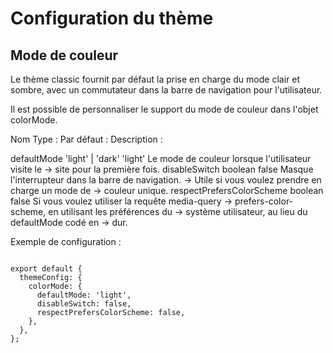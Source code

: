 # Configuration du thème

## Mode de couleur

Le thème classic fournit par défaut la prise en charge du mode clair et sombre, avec un commutateur dans la barre de navigation pour l'utilisateur.

Il est possible de personnaliser le support du mode de couleur dans l'objet colorMode.


Nom	Type :                      Par défaut :	                Description :

defaultMode	'light'          | 'dark'	'light'	              Le mode de couleur lorsque l'utilisateur visite le  ->                                                            site pour la première fois.
disableSwitch	                boolean	false	              Masque l'interrupteur dans la barre de navigation. ->                                                            Utile si vous voulez prendre en charge un mode de ->                                                            couleur unique.
respectPrefersColorScheme	    boolean	false	              Si vous voulez utiliser la requête media-query       ->                                                            prefers-color-scheme, en utilisant les préférences du ->                                                            système utilisateur, au lieu du defaultMode codé en ->                                                            dur.


Exemple de configuration :
```

export default {
  themeConfig: {
    colorMode: {
      defaultMode: 'light',
      disableSwitch: false,
      respectPrefersColorScheme: false,
    },
  },
};

```